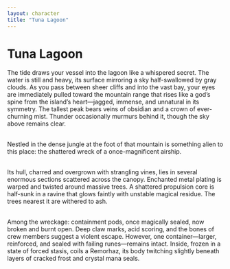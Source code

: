 ```yaml
---
layout: character
title: "Tuna Lagoon"
---
```

# Tuna Lagoon
The tide draws your vessel into the lagoon like a whispered secret. The water is still and heavy, its surface mirroring a sky half-swallowed by gray clouds. As you pass between sheer cliffs and into the vast bay, your eyes are immediately pulled toward the mountain range that rises like a god’s spine from the island’s heart—jagged, immense, and unnatural in its symmetry. The tallest peak bears veins of obsidian and a crown of ever-churning mist. Thunder occasionally murmurs behind it, though the sky above remains clear.  
<br>

Nestled in the dense jungle at the foot of that mountain is something alien to this place: the shattered wreck of a once-magnificent airship.  
<br>

Its hull, charred and overgrown with strangling vines, lies in several enormous sections scattered across the canopy. Enchanted metal plating is warped and twisted around massive trees. A shattered propulsion core is half-sunk in a ravine that glows faintly with unstable magical residue. The trees nearest it are withered to ash.  
<br>

Among the wreckage: containment pods, once magically sealed, now broken and burnt open. Deep claw marks, acid scoring, and the bones of crew members suggest a violent escape. However, one container—larger, reinforced, and sealed with failing runes—remains intact. Inside, frozen in a state of forced stasis, coils a Remorhaz, its body twitching slightly beneath layers of cracked frost and crystal mana seals.